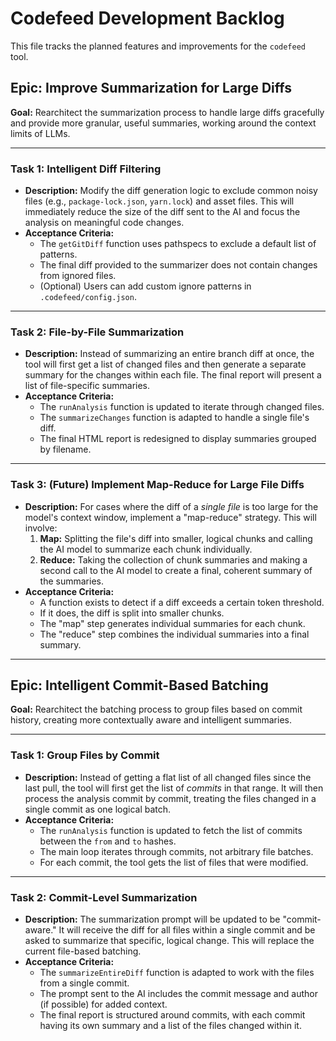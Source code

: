 # Codefeed Development Backlog

This file tracks the planned features and improvements for the `codefeed` tool.

## Epic: Improve Summarization for Large Diffs

**Goal:** Rearchitect the summarization process to handle large diffs gracefully and provide more granular, useful summaries, working around the context limits of LLMs.

---

### Task 1: Intelligent Diff Filtering

*   **Description:** Modify the diff generation logic to exclude common noisy files (e.g., `package-lock.json`, `yarn.lock`) and asset files. This will immediately reduce the size of the diff sent to the AI and focus the analysis on meaningful code changes.
*   **Acceptance Criteria:**
    *   The `getGitDiff` function uses pathspecs to exclude a default list of patterns.
    *   The final diff provided to the summarizer does not contain changes from ignored files.
    *   (Optional) Users can add custom ignore patterns in `.codefeed/config.json`.

---

### Task 2: File-by-File Summarization

*   **Description:** Instead of summarizing an entire branch diff at once, the tool will first get a list of changed files and then generate a separate summary for the changes within each file. The final report will present a list of file-specific summaries.
*   **Acceptance Criteria:**
    *   The `runAnalysis` function is updated to iterate through changed files.
    *   The `summarizeChanges` function is adapted to handle a single file's diff.
    *   The final HTML report is redesigned to display summaries grouped by filename.

---

### Task 3: (Future) Implement Map-Reduce for Large File Diffs

*   **Description:** For cases where the diff of a *single file* is too large for the model's context window, implement a "map-reduce" strategy. This will involve:
    1.  **Map:** Splitting the file's diff into smaller, logical chunks and calling the AI model to summarize each chunk individually.
    2.  **Reduce:** Taking the collection of chunk summaries and making a second call to the AI model to create a final, coherent summary of the summaries.
*   **Acceptance Criteria:**
    *   A function exists to detect if a diff exceeds a certain token threshold.
    *   If it does, the diff is split into smaller chunks.
    *   The "map" step generates individual summaries for each chunk.
    *   The "reduce" step combines the individual summaries into a final summary.

---

## Epic: Intelligent Commit-Based Batching

**Goal:** Rearchitect the batching process to group files based on commit history, creating more contextually aware and intelligent summaries.

---

### Task 1: Group Files by Commit

*   **Description:** Instead of getting a flat list of all changed files since the last pull, the tool will first get the list of *commits* in that range. It will then process the analysis commit by commit, treating the files changed in a single commit as one logical batch.
*   **Acceptance Criteria:**
    *   The `runAnalysis` function is updated to fetch the list of commits between the `from` and `to` hashes.
    *   The main loop iterates through commits, not arbitrary file batches.
    *   For each commit, the tool gets the list of files that were modified.

---

### Task 2: Commit-Level Summarization

*   **Description:** The summarization prompt will be updated to be "commit-aware." It will receive the diff for all files within a single commit and be asked to summarize that specific, logical change. This will replace the current file-based batching.
*   **Acceptance Criteria:**
    *   The `summarizeEntireDiff` function is adapted to work with the files from a single commit.
    *   The prompt sent to the AI includes the commit message and author (if possible) for added context.
    *   The final report is structured around commits, with each commit having its own summary and a list of the files changed within it.
